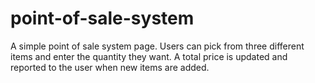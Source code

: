 # point-of-sale-system
A simple point of sale system page. Users can pick from three different items and enter the quantity they want. A total price is updated and reported to the user when new items are added.
